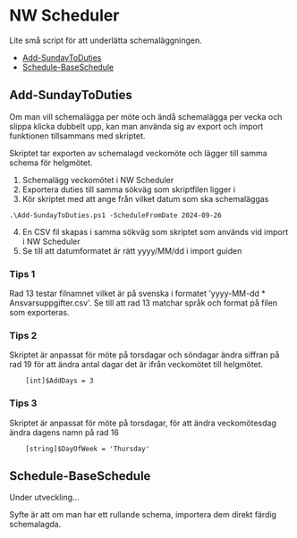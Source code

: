 # NW Scheduler

Lite små script för att underlätta schemaläggningen.

- [Add-SundayToDuties](#Add-SundayToDuties)
- [Schedule-BaseSchedule](#Schedule-BaseSchedule)

<a id="Add-SundayToDuties"></a>
## Add-SundayToDuties
Om man vill schemalägga per möte och ändå schemalägga per vecka och slippa klicka dubbelt upp, kan man använda sig av export och import funktionen tillsammans med skriptet.

Skriptet tar exporten av schemalagd veckomöte och lägger till samma schema för helgmötet.

1. Schemalägg veckomötet i NW Scheduler
2. Exportera duties till samma sökväg som skriptfilen ligger i
3. Kör skriptet med att ange från vilket datum som ska schemaläggas
```
.\Add-SundayToDuties.ps1 -ScheduleFromDate 2024-09-26
```
4. En CSV fil skapas i samma sökväg som skriptet som används vid import i NW Scheduler
5. Se till att datumformatet är rätt yyyy/MM/dd i import guiden

### Tips 1
Rad 13 testar filnamnet vilket är på svenska i formatet 'yyyy-MM-dd * Ansvarsuppgifter.csv'. Se till att rad 13 matchar språk och format på filen som exporteras.

### Tips 2
Skriptet är anpassat för möte på torsdagar och söndagar ändra siffran på rad 19 för att ändra antal dagar det är ifrån veckomötet till helgmötet.
```
    [int]$AddDays = 3
```

### Tips 3
Skriptet är anpassat för möte på torsdagar, för att ändra veckomötesdag ändra dagens namn på rad 16
```
    [string]$DayOfWeek = 'Thursday'
```


<a id="Schedule-BaseSchedule"></a>
## Schedule-BaseSchedule
Under utveckling...

Syfte är att om man har ett rullande schema, importera dem direkt färdig schemalagda.